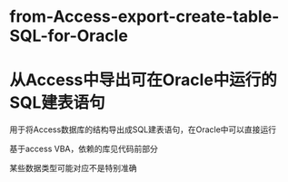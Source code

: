 # from-Access-export-create-table-SQL-for-Oracle




# 从Access中导出可在Oracle中运行的SQL建表语句
用于将Access数据库的结构导出成SQL建表语句，在Oracle中可以直接运行

基于access VBA，依赖的库见代码前部分

某些数据类型可能对应不是特别准确
